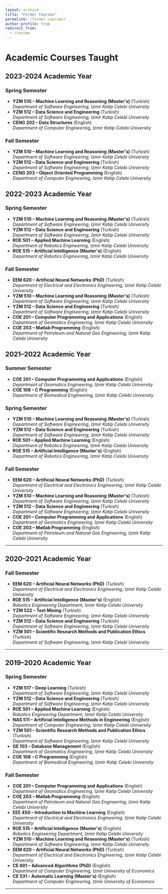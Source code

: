 ```yaml
---
layout: archive
title: "Former Courses"
permalink: /former-courses/
author_profile: true
redirect_from:
  - /resume
---
```



# Academic Courses Taught

## 2023-2024 Academic Year

### Spring Semester
- **YZM 510 – Machine Learning and Reasoning (Master's)** (Turkish)  
  *Department of Software Engineering, Izmir Katip Celebi University*
- **YZM 512 – Data Science and Engineering** (Turkish)  
  *Department of Software Engineering, Izmir Katip Celebi University*
- **CENG 202 – Data Structures** (English)  
  *Department of Computer Engineering, Izmir Katip Celebi University*

### Fall Semester
- **YZM 510 – Machine Learning and Reasoning (Master's)** (Turkish)  
  *Department of Software Engineering, Izmir Katip Celebi University*
- **YZM 512 – Data Science and Engineering** (Turkish)  
  *Department of Software Engineering, Izmir Katip Celebi University*
- **CENG 203 – Object Oriented Programming** (English)  
  *Department of Computer Engineering, Izmir Katip Celebi University*

## 2022-2023 Academic Year

### Spring Semester
- **YZM 510 – Machine Learning and Reasoning (Master's)** (Turkish)  
  *Department of Software Engineering, Izmir Katip Celebi University*
- **YZM 512 – Data Science and Engineering** (Turkish)  
  *Department of Software Engineering, Izmir Katip Celebi University*
- **ROE 501 – Applied Machine Learning** (English)  
  *Department of Robotics Engineering, Izmir Katip Celebi University*
- **ROE 515 – Artificial Intelligence (Master's)** (English)  
  *Department of Robotics Engineering, Izmir Katip Celebi University*

### Fall Semester
- **EEM 620 – Artificial Neural Networks (PhD)** (Turkish)  
  *Department of Electrical and Electronics Engineering, Izmir Katip Celebi University*
- **YZM 510 – Machine Learning and Reasoning (Master's)** (Turkish)  
  *Department of Software Engineering, Izmir Katip Celebi University*
- **YZM 512 – Data Science and Engineering** (Turkish)  
  *Department of Software Engineering, Izmir Katip Celebi University*
- **COE 201 – Computer Programming and Applications** (English)  
  *Department of Geomatics Engineering, Izmir Katip Celebi University*
- **COE 203 – Matlab Programming** (English)  
  *Department of Petroleum and Natural Gas Engineering, Izmir Katip Celebi University*

## 2021–2022 Academic Year

### Summer Semester
- **COE 201 – Computer Programming and Applications** (English)  
  *Department of Geomatics Engineering, Izmir Katip Celebi University*
- **COE 108 – C Programming** (English)  
  *Department of Biomedical Engineering, Izmir Katip Celebi University*

### Spring Semester
- **YZM 510 – Machine Learning and Reasoning (Master's)** (Turkish)  
  *Department of Software Engineering, Izmir Katip Celebi University*
- **YZM 512 – Data Science and Engineering** (Turkish)  
  *Department of Software Engineering, Izmir Katip Celebi University*
- **ROE 501 – Applied Machine Learning** (English)  
  *Department of Robotics Engineering, Izmir Katip Celebi University*
- **ROE 515 – Artificial Intelligence (Master's)** (English)  
  *Department of Robotics Engineering, Izmir Katip Celebi University*

### Fall Semester
- **EEM 620 – Artificial Neural Networks (PhD)** (Turkish)  
  *Department of Electrical and Electronics Engineering, Izmir Katip Celebi University*
- **YZM 510 – Machine Learning and Reasoning (Master's)** (Turkish)  
  *Department of Software Engineering, Izmir Katip Celebi University*
- **YZM 512 – Data Science and Engineering** (Turkish)  
  *Department of Software Engineering, Izmir Katip Celebi University*
- **COE 201 – Computer Programming and Applications** (English)  
  *Department of Geomatics Engineering, Izmir Katip Celebi University*
- **COE 203 – Matlab Programming** (English)  
  *Department of Petroleum and Natural Gas Engineering, Izmir Katip Celebi University*

---

## 2020–2021 Academic Year

### Fall Semester
- **EEM 620 – Artificial Neural Networks (PhD)** (Turkish)  
  *Department of Electrical and Electronics Engineering, Izmir Katip Celebi University*
- **ROE 515 – Artificial Intelligence (Master's)** (English)  
  *Robotics Engineering Department, Izmir Katip Celebi University*
- **YZM 522 – Text Mining** (Turkish)  
  *Department of Software Engineering, Izmir Katip Celebi University*
- **YZM 512 – Data Science and Engineering** (Turkish)  
  *Department of Software Engineering, Izmir Katip Celebi University*
- **YZM 501 – Scientific Research Methods and Publication Ethics** (Turkish)  
  *Department of Software Engineering, Izmir Katip Celebi University*

---

## 2019–2020 Academic Year

### Spring Semester
- **YZM 517 – Deep Learning** (Turkish)  
  *Department of Software Engineering, Izmir Katip Celebi University*
- **YZM 512 – Data Science and Engineering** (Turkish)  
  *Department of Software Engineering, Izmir Katip Celebi University*
- **ROE 501 – Applied Machine Learning** (English)  
  *Robotics Engineering Department, Izmir Katip Celebi University*
- **NAS 511 – Artificial Intelligence Methods in Engineering** (English)  
  *Department of Computer Engineering, Izmir Katip Celebi University*
- **YZM 501 – Scientific Research Methods and Publication Ethics** (Turkish)  
  *Department of Software Engineering, Izmir Katip Celebi University*
- **GE 103 – Database Management** (English)  
  *Department of Geomatics Engineering, Izmir Katip Celebi University*
- **COE 108 – C Programming** (English)  
  *Department of Biomedical Engineering, Izmir Katip Celebi University*

### Fall Semester
- **COE 201 – Computer Programming and Applications** (English)  
  *Department of Geomatics Engineering, Izmir Katip Celebi University*
- **COE 203 – Matlab Programming** (English)  
  *Department of Petroleum and Natural Gas Engineering, Izmir Katip Celebi University*
- **EEE 450 – Introduction to Machine Learning** (English)  
  *Department of Electrical and Electronics Engineering, Izmir Katip Celebi University*
- **ROE 515 – Artificial Intelligence (Master's)** (English)  
  *Robotics Engineering Department, Izmir Katip Celebi University*
- **YZM 510 – Machine Learning and Reasoning (Master's)** (Turkish)  
  *Department of Software Engineering, Izmir Katip Celebi University*
- **EEM 620 – Artificial Neural Networks (PhD)** (Turkish)  
  *Department of Electrical and Electronics Engineering, Izmir Katip Celebi University*
- **CE 601 – Advanced Algorithms (PhD)** (English)  
  *Department of Computer Engineering, Izmir University of Economics*
- **CE 531 – Automatic Learning (Master's)** (English)  
  *Department of Computer Engineering, Izmir University of Economics*

---

